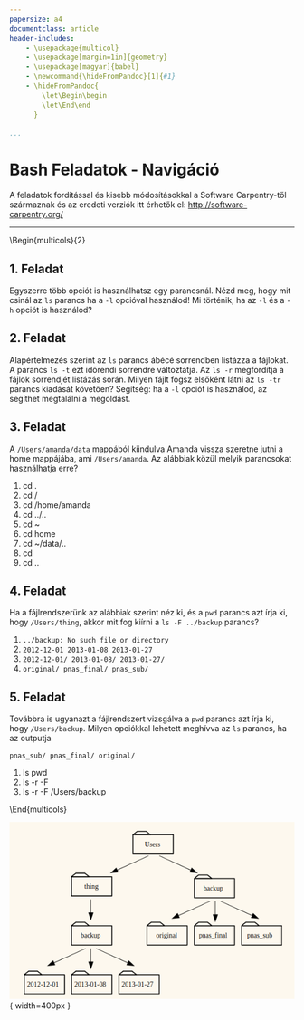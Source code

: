 ```yaml
---
papersize: a4
documentclass: article
header-includes:
    - \usepackage{multicol}
    - \usepackage[margin=1in]{geometry}
    - \usepackage[magyar]{babel}
    - \newcommand{\hideFromPandoc}[1]{#1}
    - \hideFromPandoc{
        \let\Begin\begin
        \let\End\end
      }

...
```

# Bash Feladatok - Navigáció
A feladatok fordítással és kisebb módosításokkal a Software Carpentry-től származnak és az eredeti verziók itt érhetők el: http://software-carpentry.org/

------

\Begin{multicols}{2}

## 1. Feladat
Egyszerre több opciót is használhatsz egy parancsnál. Nézd meg, hogy mit csinál az `ls` parancs ha a `-l` opcióval használod! Mi történik, ha az `-l` és a `-h` opciót is használod?

## 2. Feladat
Alapértelmezés szerint az `ls` parancs ábécé sorrendben listázza a fájlokat. A parancs `ls -t` ezt időrendi sorrendre változtatja. Az `ls -r` megfordítja a fájlok sorrendjét listázás során. Milyen fájlt fogsz elsőként látni az `ls -tr` parancs kiadását követően? Segítség: ha a `-l` opciót is használod, az segíthet megtalálni a megoldást.

## 3. Feladat
A `/Users/amanda/data` mappából kiindulva Amanda vissza szeretne jutni a home mappájába, ami `/Users/amanda`. Az alábbiak közül melyik parancsokat használhatja erre?

1. cd .
2. cd /
3. cd /home/amanda
4. cd ../..
5. cd ~
6. cd home
7. cd ~/data/..
8. cd
9. cd ..

## 4. Feladat
Ha a fájlrendszerünk az alábbiak szerint néz ki, és a `pwd` parancs azt írja ki, hogy `/Users/thing`, akkor mit fog kiírni a `ls -F ../backup` parancs?

1. `../backup: No such file or directory`
2. `2012-12-01 2013-01-08 2013-01-27`
3. `2012-12-01/ 2013-01-08/ 2013-01-27/`
4. `original/ pnas_final/ pnas_sub/`


## 5. Feladat
Továbbra is ugyanazt a fájlrendszert vizsgálva a `pwd` parancs azt írja ki, hogy `/Users/backup`. Milyen opciókkal lehetett meghívva az `ls` parancs, ha az outputja 
```
pnas_sub/ pnas_final/ original/
```

1. ls pwd
2. ls -r -F
3. ls -r -F /Users/backup

\End{multicols}

![Fájlrendszer feladat](filesystem-challenge.png){ width=400px }
